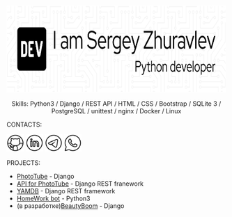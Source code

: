 <p align="center"><img src="https://github.com/geocrane/geocrane/blob/main/github-header-image-new.png" height='200'></p>
<p align="center">Skills: Python3 / Django / REST  API / HTML / CSS / Bootstrap / SQLite 3 / PostgreSQL / unittest / nginx / Docker / Linux</p>

CONTACTS:  

[<img src='https://github.com/geocrane/geocrane/blob/main/icons8-github-fill.png' alt='github' height='40'>](https://github.com/geocrane) [<img src='https://github.com/geocrane/geocrane/blob/main/icons8-linkedin-fill.png' alt='linkedin' height='40'>](https://www.linkedin.com/in/geornd/)  [<img src='https://github.com/geocrane/geocrane/blob/main/icons8-telegram-fill.png' alt='telegram' height='40'>](https://t.me/studio55rnd)  [<img src='https://github.com/geocrane/geocrane/blob/main/icons8-whatsapp-fill.png' alt='whatsapp' height='40'>](https://wa.me/79508481025) 

PROJECTS:
- [PhotoTube](https://github.com/geocrane/phototube) - Django
- [API for PhotoTube](https://github.com/geocrane/api_phototube) - Django REST franework
- [YAMDB](https://github.com/geocrane/api_yamdb) - Django REST framework
- [HomeWork bot](https://github.com/geocrane/homework_bot) - Python3
- (в разработке)[BeautyBoom](https://github.com/geocrane/beautyboom) - Django
